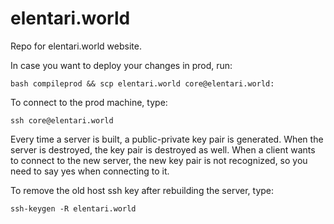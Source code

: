 # elentari.world

Repo for elentari.world website.

In case you want to deploy your changes in prod, run:

```
bash compileprod && scp elentari.world core@elentari.world:
```
To connect to the prod machine, type:

```
ssh core@elentari.world
```

Every time a server is built, a public-private key pair is generated.
When the server is destroyed, the key pair is destroyed as well.  When
a client wants to connect to the new server, the new key pair is not
recognized, so you need to say yes when connecting to it.

To remove the old host ssh key after rebuilding the server, type:

```
ssh-keygen -R elentari.world
```